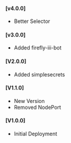 #### [v4.0.0]
- Better Selector

#### [v3.0.0]
* Added firefly-iii-bot

#### [V2.0.0]
* Added simplesecrets

#### [V1.1.0]
* New Version
* Removed NodePort

#### [V1.0.0]
* Initial Deployment
